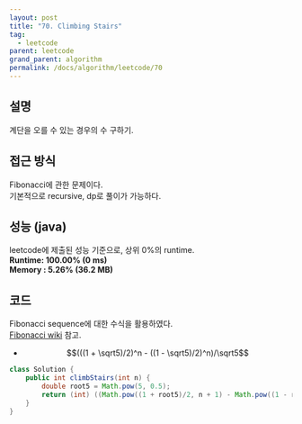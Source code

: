 ```yaml
---
layout: post
title: "70. Climbing Stairs"
tag:
  - leetcode
parent: leetcode
grand_parent: algorithm
permalink: /docs/algorithm/leetcode/70
---
```


## 설명
계단을 오를 수 있는 경우의 수 구하기.

## 접근 방식
Fibonacci에 관한 문제이다.  
기본적으로 recursive, dp로 풀이가 가능하다.

## 성능 (java)
leetcode에 제출된 성능 기준으로, 상위 0%의 runtime.  
**Runtime: 100.00% (0 ms)**  
**Memory : 5.26% (36.2 MB)**

## 코드
Fibonacci sequence에 대한 수식을 활용하였다.  
[Fibonacci wiki](https://namu.wiki/w/%ED%94%BC%EB%B3%B4%EB%82%98%EC%B9%98%20%EC%88%98%EC%97%B4) 참고.  
- $$(((1 + \sqrt5)/2)^n - ((1 - \sqrt5)/2)^n)/\sqrt5$$
```java
class Solution {
    public int climbStairs(int n) {
        double root5 = Math.pow(5, 0.5);
        return (int) ((Math.pow((1 + root5)/2, n + 1) - Math.pow((1 - root5)/2, n + 1))/root5);
    }
}
```